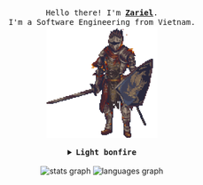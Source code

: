   <p align="center">
  <br>
  <samp>
    Hello there! I'm <b><a class="nofollow noopener noreferrer" target="_blank" href="https://zariel-dev.vercel.app/">Zariel</a></b>.
    <br>I'm a Software Engineering from Vietnam.<br>
</samp>
  <img src="/assets/ds3.gif" width="200">
</p>
<details align="center">
<summary> <b> <samp> Light bonfire </samp></b></summary>
<samp>
 <b><h2 style="color: #fc6203">B O N F I R E &nbsp; L I T !</h2> </b>
<img src="https://raw.githubusercontent.com/zarielnd/zarielnd/refs/heads/main/assets/bonfire.gif" width="200">
<p>Current Project: Scientific Research Management System</p>
<p align="center">
  <a rel="nofollow noopener noreferrer" target="_blank" href="https://www.linkedin.com/in/zarielnd/">
  <img src="/assets/linkedin.png" width="30px" alt="LinkedIn"></a>
  &nbsp; 
  &nbsp;
  <a rel="nofollow noopener noreferrer" target="_blank" href="#">
  <img src="/assets//youtube.png" width="30px" alt="Twitter"></a>
  &nbsp; 
  &nbsp;
  <a rel="nofollow noopener noreferrer" target="_blank" href="#">
  <img src="/assets/twitter.png" width="30px" alt="YouTube"></a>
  &nbsp;
  &nbsp;
  <a rel="nofollow noopener noreferrer" target="_blank" href="#">
  <img src="/assets/estus_flask.png" width="23px" alt="Secret"></a>
</p> 
</samp>
      <img src="https://komarev.com/ghpvc/?username=necoderai&color=B53400&style=for-the-badge&label=VISITORS"/>
</details>

<br/>
<div align="center">
  <img src="https://github-readme-stats.vercel.app/api?username=zarielnd&hide_title=false&hide_rank=false&show_icons=true&include_all_commits=true&count_private=true&disable_animations=false&theme=dark&locale=en&hide_border=false" height="150" alt="stats graph"  />
  <img src="https://github-readme-stats.vercel.app/api/top-langs?username=zarielnd&locale=en&hide_title=false&layout=compact&card_width=320&langs_count=5&theme=dark&hide_border=false" height="150" alt="languages graph"  />
</div>


